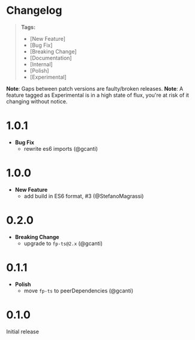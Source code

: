 # Changelog

> **Tags:**
>
> - [New Feature]
> - [Bug Fix]
> - [Breaking Change]
> - [Documentation]
> - [Internal]
> - [Polish]
> - [Experimental]

**Note**: Gaps between patch versions are faulty/broken releases.
**Note**: A feature tagged as Experimental is in a high state of flux, you're at risk of it changing without notice.

# 1.0.1

- **Bug Fix**
  - rewrite es6 imports (@gcanti)

# 1.0.0

- **New Feature**
  - add build in ES6 format, #3 (@StefanoMagrassi)

# 0.2.0

- **Breaking Change**
  - upgrade to `fp-ts@2.x` (@gcanti)

# 0.1.1

- **Polish**
  - move `fp-ts` to peerDependencies (@gcanti)

# 0.1.0

Initial release
